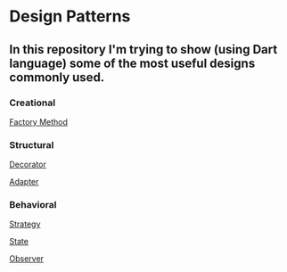 # Design Patterns

## In this repository I'm trying to show (using Dart language) some of the most useful designs commonly used.

### Creational
[Factory Method](https://github.com/ThiagoEvoa/design_patterns/tree/factory_method)

### Structural
[Decorator](https://github.com/ThiagoEvoa/design_patterns/tree/decorator)

[Adapter](https://github.com/ThiagoEvoa/design_patterns/tree/adapter)

<!--[Composite]

[Facade]-->

### Behavioral
[Strategy](https://github.com/ThiagoEvoa/design_patterns/tree/strategy)

[State](https://github.com/ThiagoEvoa/design_patterns/tree/state)

[Observer](https://github.com/ThiagoEvoa/design_patterns/tree/observer)

